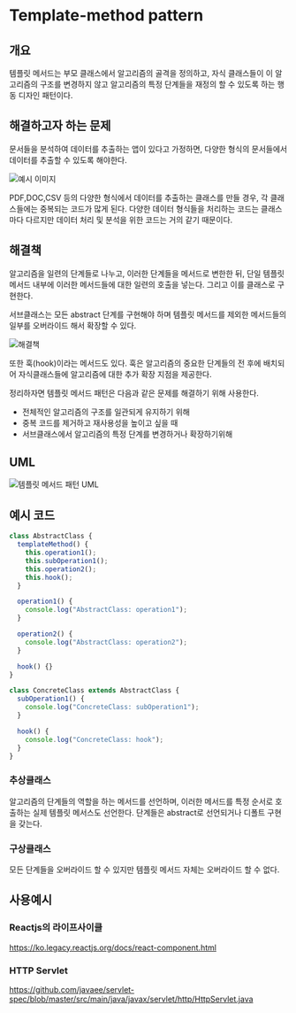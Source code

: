# Template-method pattern

## 개요

템플릿 메서드는 부모 클래스에서 알고리즘의 골격을 정의하고, 자식 클래스들이 이 알고리즘의 구조를 변경하지 않고 알고리즘의 특정 단계들을 재정의 할 수 있도록 하는 행동 디자인 패턴이다.

## 해결하고자 하는 문제

문서들을 분석하여 데이터를 추출하는 앱이 있다고 가정하면, 다양한 형식의 문서들에서 데이터를 추출할 수 있도록 해야한다.

<img src="https://refactoring.guru/images/patterns/diagrams/template-method/problem-2x.png?id=fc8b434afec7b6135043d0d2f48189f0" alt="예시 이미지">

PDF,DOC,CSV 등의 다양한 형식에서 데이터를 추출하는 클래스를 만들 경우, 각 클래스들에는 중복되는 코드가 많게 된다. 다양한 데이터 형식들을 처리하는 코드는 클래스마다 다르지만 데이터 처리 및 분석을 위한 코드는 거의 같기 때문이다.

## 해결책

알고리즘을 일련의 단계들로 나누고, 이러한 단계들을 메서드로 변한한 뒤, 단일 템플릿 메서드 내부에 이러한 메서드들에 대한 일련의 호출을 넣는다. 그리고 이를 클래스로 구현한다.

서브클래스는 모든 abstract 단계를 구현해야 하며 템플릿 메서드를 제외한 메서드들의 일부를 오버라이드 해서 확장할 수 있다.

<img src="https://refactoring.guru/images/patterns/diagrams/template-method/solution-ko-2x.png?id=100524477c04daae219a201c35478ea2" alt="해결책">

또한 훅(hook)이라는 메서드도 있다. 훅은 알고리즘의 중요한 단계들의 전 후에 배치되어 자식클래스들에 알고리즘에 대한 추가 확장 지점을 제공한다.

정리하자면 템플릿 메서드 패턴은 다음과 같은 문제를 해결하기 위해 사용한다.

- 전체적인 알고리즘의 구조를 일관되게 유지하기 위해
- 중복 코드를 제거하고 재사용성을 높이고 싶을 때
- 서브클래스에서 알고리즘의 특정 단계를 변경하거나 확장하기위해

## UML

<img src="https://refactoring.guru/images/patterns/diagrams/template-method/structure-indexed-2x.png?id=86f28789cdcc5a4c415d6a1100de56fc" alt="템플릿 메서드 패턴 UML">

## 예시 코드

```ts
class AbstractClass {
  templateMethod() {
    this.operation1();
    this.subOperation1();
    this.operation2();
    this.hook();
  }

  operation1() {
    console.log("AbstractClass: operation1");
  }

  operation2() {
    console.log("AbstractClass: operation2");
  }

  hook() {}
}

class ConcreteClass extends AbstractClass {
  subOperation1() {
    console.log("ConcreteClass: subOperation1");
  }

  hook() {
    console.log("ConcreteClass: hook");
  }
}
```

### 추상클래스

알고리즘의 단계들의 역할을 하는 메서드를 선언하며, 이러한 메서드를 특정 순서로 호출하는 실제 템플릿 메서스도 선언한다. 단계들은 abstract로 선언되거나 디폴트 구현을 갖는다.

### 구상클래스

모든 단계들을 오버라이드 할 수 있지만 템플릿 메서드 자체는 오버라이드 할 수 없다.

## 사용예시

### Reactjs의 라이프사이클

https://ko.legacy.reactjs.org/docs/react-component.html

### HTTP Servlet

https://github.com/javaee/servlet-spec/blob/master/src/main/java/javax/servlet/http/HttpServlet.java
